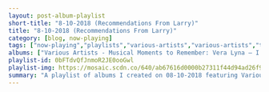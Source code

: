 ```yaml
---
layout: post-album-playlist
short-title: "8-10-2018 (Recommendations From Larry)"
title: "8-10-2018 (Recommendations From Larry)"
category: [blog, now-playing]
tags: ["now-playing","playlists","various-artists","various-artists","the-western-swing-authority","asleep-at-the-wheel","asleep-at-the-wheel","bob-wills-&-his-texas-playboys","daniel-newton"]
albums: ["Various Artists - Musical Moments to Remember: Vera Lyna – I'm in the Mood for Love (Remastered 2017)","Various Artists - We'll Meet Again, The Very Best Of Vera Lynn","The Western Swing Authority - The Western Swing Authority","Asleep At The Wheel - Asleep At The Wheel","Asleep At The Wheel - Western Standard Time","Bob Wills & His Texas Playboys - Classic Western Swing","Daniel Newton - Cafe Accordion"]
playlist-id: 0bFTdvQfJnmoR2JE0ooGwl
playlist-img: https://mosaic.scdn.co/640/ab67616d0000b27311f44d94ad26f9a6022da021ab67616d0000b27363bced8e7e49a27cf65f8f16ab67616d0000b27388180de6a6b96ff8d09622b0ab67616d0000b273b48eb031994afa38b9226280
summary: "A playlist of albums I created on 08-10-2018 featuring Various Artists, Various Artists, The Western Swing Authority, Asleep At The Wheel, Asleep At The Wheel, Bob Wills & His Texas Playboys, and Daniel Newton"
---
```

